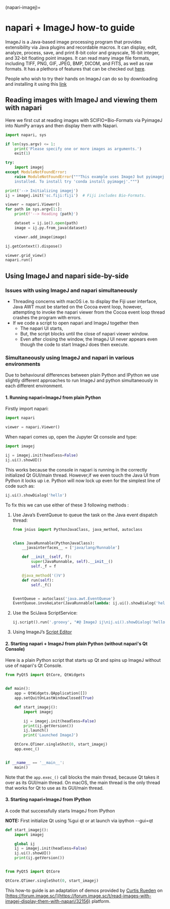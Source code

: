 (napari-imagej)=

# napari + ImageJ how-to guide

ImageJ is a Java-based image processing program that provides extensibility via Java plugins and recordable macros. It can display, edit, analyze, process, save, and print 8-bit color and grayscale, 16-bit integer, and 32-bit floating point images. It can read many image file formats, including TIFF, PNG, GIF, JPEG, BMP, DICOM, and FITS, as well as raw formats. It has a plethora of features that can be checked out [here](https://en.wikipedia.org/wiki/ImageJ#Features).

People who wish to try their hands on ImageJ can do so by downloading and installing it using this [link](https://imagej.net/software/fiji/downloads)

## Reading images with ImageJ and viewing them with napari

Here we first cut at reading images with SCIFIO+Bio-Formats via PyimageJ into NumPy arrays
and then display them with Napari.

```python
import napari, sys

if len(sys.argv) <= 1:
    print('Please specify one or more images as arguments.')
    exit(1)

try:
    import imagej
except ModuleNotFoundError:
    raise ModuleNotFoundError("""This example uses ImageJ but pyimagej is not
    installed. To install try 'conda install pyimagej'.""")

print('--> Initializing imagej')
ij = imagej.init('sc.fiji:fiji')  # Fiji includes Bio-Formats.

viewer = napari.Viewer()
for path in sys.argv[1:]:
    print(f'--> Reading {path}')

    dataset = ij.io().open(path)
    image = ij.py.from_java(dataset)

    viewer.add_image(image)

ij.getContext().dispose()

viewer.grid_view()
napari.run()
```

## Using ImageJ and napari side-by-side

### Issues with using ImageJ and napari simultaneously

- Threading concerns with macOS i.e. to display the Fiji user interface, Java AWT must be started on the Cocoa event loop, however, attempting to invoke the napari viewer from the Cocoa event loop thread crashes the program with errors.
- If we code a script to open napari and ImageJ together then
  - The napari UI starts,
  - But, the script blocks until the close of napari viewer window.
  - Even after closing the window, the ImageJ UI never appears even though the code to start ImageJ does then execute.

### Simultaneously using ImageJ and napari in various environments

Due to behavioural differences between plain Python and IPython we use slightly different approaches to run ImageJ and python simultaneously in each different environment.

#### 1. Running napari+ImageJ from plain Python

Firstly import napari:

```python
import napari

viewer = napari.Viewer()
```

When napari comes up, open the Jupyter Qt console and type:

```python
import imagej

ij = imagej.init(headless=False)
ij.ui().showUI()
```

This works because the console in napari is running in the correctly initialized Qt GUI/main thread. However,if we even touch the Java UI from Python it locks up i.e. Python will now lock up even for the simplest line of code such as:

```python
ij.ui().showDialog('hello')
```

To fix this we can use either of these 3 following methods :

1. Use Java’s EventQueue to queue the task on the Java event dispatch thread:

   ```python
   from jnius import PythonJavaClass, java_method, autoclass


   class JavaRunnable(PythonJavaClass):
       __javainterfaces__ = ['java/lang/Runnable']

       def __init__(self, f):
           super(JavaRunnable, self).__init__()
           self._f = f

       @java_method('()V')
       def run(self):
           self._f()


   EventQueue = autoclass('java.awt.EventQueue')
   EventQueue.invokeLater(JavaRunnable(lambda: ij.ui().showDialog('hello')))
   ```

1. Use the SciJava ScriptService:

   ```python
   ij.script().run('.groovy', "#@ ImageJ ij\nij.ui().showDialog('hello')", True)
   ```

1. Using ImageJ’s [Script Editor](https://imagej.net/scripting/script-editor)

#### 2. Starting napari + ImageJ from plain Python (without napari's Qt Console)

Here is a plain Python script that starts up Qt and spins up ImageJ without use of napari's Qt Console.

```python
from PyQt5 import QtCore, QtWidgets


def main():
    app = QtWidgets.QApplication([])
    app.setQuitOnLastWindowClosed(True)

    def start_imagej():
        import imagej

        ij = imagej.init(headless=False)
        print(ij.getVersion())
        ij.launch()
        print('Launched ImageJ')

    QtCore.QTimer.singleShot(0, start_imagej)
    app.exec_()


if __name__ == '__main__':
    main()
```

Note that the `app.exec_()` call blocks the main thread, because Qt takes it over as its GUI/main thread. On macOS, the main thread is the only thread that works for Qt to use as its GUI/main thread.

#### 3. Starting napari+ImageJ from IPython

A code that successfully starts ImageJ from IPython

**NOTE:** First initialize Qt using %gui qt or at launch via ipython --gui=qt

```python
def start_imagej():
    import imagej

    global ij
    ij = imagej.init(headless=False)
    ij.ui().showUI()
    print(ij.getVersion())


from PyQt5 import QtCore

QtCore.QTimer.singleShot(0, start_imagej)
```

This how-to guide is an adaptation of demos provided by [Curtis Rueden](https://forum.image.sc/u/ctrueden) on [https://forum.image.sc/](https://forum.image.sc/t/read-images-with-imagej-display-them-with-napari/32156) platform.
